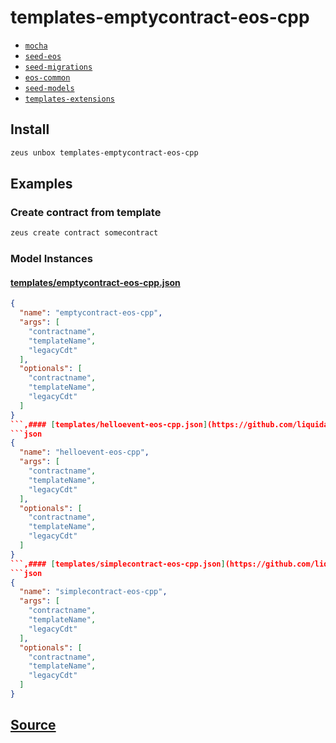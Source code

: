 
templates-emptycontract-eos-cpp
====================









* [`mocha`](mocha.md)
* [`seed-eos`](seed-eos.md)
* [`seed-migrations`](seed-migrations.md)
* [`eos-common`](eos-common.md)
* [`seed-models`](seed-models.md)
* [`templates-extensions`](templates-extensions.md)




## Install
```bash
zeus unbox templates-emptycontract-eos-cpp
```
## Examples
### Create contract from template
```bash
zeus create contract somecontract
```








### Model Instances
#### [templates/emptycontract-eos-cpp.json](https://github.com/liquidapps-io/zeus-sdk/tree/master/boxes/groups/templates/templates-emptycontract-eos-cpp/models/templates/emptycontract-eos-cpp.json)
```json
{
  "name": "emptycontract-eos-cpp",
  "args": [
    "contractname",
    "templateName",
    "legacyCdt"
  ],
  "optionals": [
    "contractname",
    "templateName",
    "legacyCdt"
  ]
}
```,#### [templates/helloevent-eos-cpp.json](https://github.com/liquidapps-io/zeus-sdk/tree/master/boxes/groups/templates/templates-emptycontract-eos-cpp/models/templates/helloevent-eos-cpp.json)
```json
{
  "name": "helloevent-eos-cpp",
  "args": [
    "contractname",
    "templateName",
    "legacyCdt"
  ],
  "optionals": [
    "contractname",
    "templateName",
    "legacyCdt"
  ]
}
```,#### [templates/simplecontract-eos-cpp.json](https://github.com/liquidapps-io/zeus-sdk/tree/master/boxes/groups/templates/templates-emptycontract-eos-cpp/models/templates/simplecontract-eos-cpp.json)
```json
{
  "name": "simplecontract-eos-cpp",
  "args": [
    "contractname",
    "templateName",
    "legacyCdt"
  ],
  "optionals": [
    "contractname",
    "templateName",
    "legacyCdt"
  ]
}
```

## [Source](https://github.com/liquidapps-io/zeus-sdk/tree/master/boxes/groups/templates/templates-emptycontract-eos-cpp)